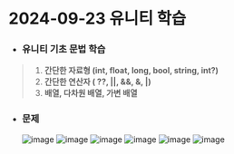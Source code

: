 # 2024-09-23 유니티 학습
- ###  유니티 기초 문법 학습
> 1. **간단한 자료형 (int, float, long, bool, string, int?)**
> 2. **간단한 연산자 ( ??, ||, &&, &, |)**
> 3. **배열, 다차원 배열, 가변 배열**

- ### 문제
  
  ![image](https://github.com/user-attachments/assets/0223bd40-4fe9-485a-af11-25d88eaa99b7)
  ![image](https://github.com/user-attachments/assets/9795852e-7435-42a2-a7d0-0c7fab9a6558)
  ![image](https://github.com/user-attachments/assets/443bfd7c-c35a-4688-b001-acc85d6a96ca)
  ![image](https://github.com/user-attachments/assets/8a8a3fcb-a413-4d99-8f01-241dfac2d8e3)
  ![image](https://github.com/user-attachments/assets/e33e4088-a508-43ff-ba5b-75888f84add7)
  ![image](https://github.com/user-attachments/assets/8563c60b-d5a1-4619-a724-5f4764d0cb51)

  


